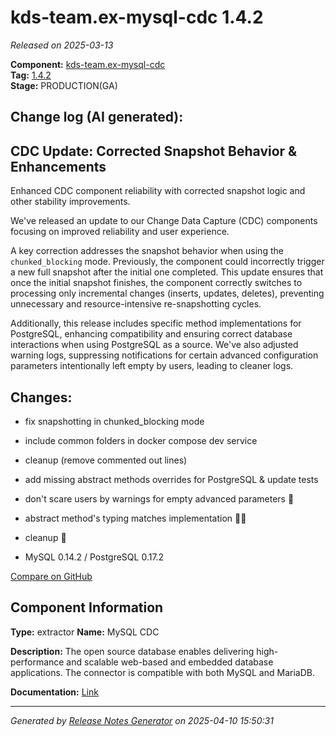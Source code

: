 #  kds-team.ex-mysql-cdc 1.4.2

_Released on 2025-03-13_

**Component:** [kds-team.ex-mysql-cdc](https://github.com/keboola/python-cdc-component)  
**Tag:** [1.4.2](https://github.com/keboola/python-cdc-component/releases/tag/1.4.2)  
**Stage:** PRODUCTION(GA)


## Change log (AI generated):
## CDC Update: Corrected Snapshot Behavior & Enhancements
Enhanced CDC component reliability with corrected snapshot logic and other stability improvements.

We've released an update to our Change Data Capture (CDC) components focusing on improved reliability and user experience.

A key correction addresses the snapshot behavior when using the `chunked_blocking` mode. Previously, the component could incorrectly trigger a new full snapshot after the initial one completed. This update ensures that once the initial snapshot finishes, the component correctly switches to processing only incremental changes (inserts, updates, deletes), preventing unnecessary and resource-intensive re-snapshotting cycles.

Additionally, this release includes specific method implementations for PostgreSQL, enhancing compatibility and ensuring correct database interactions when using PostgreSQL as a source. We've also adjusted warning logs, suppressing notifications for certain advanced configuration parameters intentionally left empty by users, leading to cleaner logs.



## Changes:



- fix snapshotting in chunked_blocking mode 




- include common folders in docker compose dev service 




- cleanup (remove commented out lines) 




- add missing abstract methods overrides for PostgreSQL & update tests 




- don't scare users by warnings for empty advanced parameters 👻 




- abstract method's typing matches implementation 👷‍♂️ 




- cleanup 🧹 




- MySQL 0.14.2 / PostgreSQL 0.17.2 



[Compare on GitHub](https://github.com/keboola/python-cdc-component/compare/1.4.1...1.4.2)



## Component Information
**Type:** extractor
**Name:** MySQL CDC

**Description:** The open source database enables delivering high-performance and scalable web-based and embedded database applications. The connector is compatible with both MySQL and MariaDB.


**Documentation:** [Link](https://help.keboola.com/components/extractors/database/mysql/#mysql-log-based-cdc)



---
_Generated by [Release Notes Generator](https://github.com/keboola/release-notes-generator)
on 2025-04-10 15:50:31_